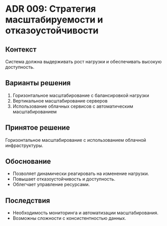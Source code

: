 # ADR 009: Стратегия масштабируемости и отказоустойчивости

## Контекст
Система должна выдерживать рост нагрузки и обеспечивать высокую доступность.

## Варианты решения
1. Горизонтальное масштабирование с балансировкой нагрузки  
2. Вертикальное масштабирование серверов  
3. Использование облачных сервисов с автоматическим масштабированием

## Принятое решение
Горизонтальное масштабирование с использованием облачной инфраструктуры.

## Обоснование
- Позволяет динамически реагировать на изменение нагрузки.  
- Повышает отказоустойчивость и доступность.  
- Облегчает управление ресурсами.

## Последствия
- Необходимость мониторинга и автоматизации масштабирования.  
- Возможны сложности с консистентностью данных.
